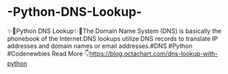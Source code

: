 # -Python-DNS-Lookup-
✨🌟Python DNS Lookup✨🌟The Domain Name System (DNS) is basically the phonebook of the Internet.DNS lookups utilize DNS records to translate IP addresses and domain names or email addresses.#DNS  #Python  #Codenewbies Read More 👇https://blog.octachart.com/dns-lookup-with-python 
